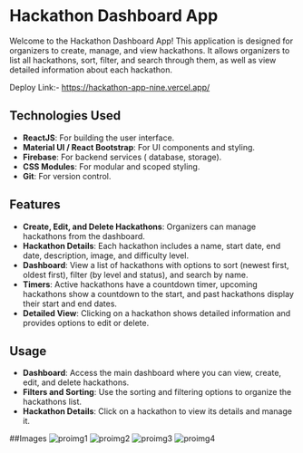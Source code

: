 # Hackathon Dashboard App

Welcome to the Hackathon Dashboard App! This application is designed for organizers to create, manage, and view hackathons. It allows organizers to list all hackathons, sort, filter, and search through them, as well as view detailed information about each hackathon.

Deploy Link:- https://hackathon-app-nine.vercel.app/ 

## Technologies Used

- **ReactJS**: For building the user interface.
- **Material UI / React Bootstrap**: For UI components and styling.
- **Firebase**: For backend services ( database, storage).
- **CSS Modules**: For modular and scoped styling.
- **Git**: For version control.

## Features

- **Create, Edit, and Delete Hackathons**: Organizers can manage hackathons from the dashboard.
- **Hackathon Details**: Each hackathon includes a name, start date, end date, description, image, and difficulty level.
- **Dashboard**: View a list of hackathons with options to sort (newest first, oldest first), filter (by level and status), and search by name.
- **Timers**: Active hackathons have a countdown timer, upcoming hackathons show a countdown to the start, and past hackathons display their start and end dates.
- **Detailed View**: Clicking on a hackathon shows detailed information and provides options to edit or delete.

## Usage

- **Dashboard**: Access the main dashboard where you can view, create, edit, and delete hackathons.
- **Filters and Sorting**: Use the sorting and filtering options to organize the hackathons list.
- **Hackathon Details**: Click on a hackathon to view its details and manage it.

##Images
![proimg1](https://github.com/user-attachments/assets/e0189ef9-8f93-4d8e-991d-938c345e4056)
![proimg2](https://github.com/user-attachments/assets/6f26ad4c-a8aa-48c1-8177-e14b1e2111f9)
![proimg3](https://github.com/user-attachments/assets/dec21018-aed7-44a0-9ad8-ca9ec7f0f7ce)
![proimg4](https://github.com/user-attachments/assets/2a33aafd-bb92-4b06-be78-d9f3cfca5a2f)










